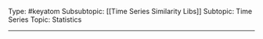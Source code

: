 Type: #keyatom
Subsubtopic: [[Time Series Similarity Libs]]
Subtopic: Time Series
Topic: Statistics

----
